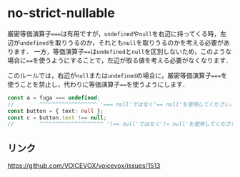 # no-strict-nullable

厳密等価演算子`===`は有用ですが，`undefined`や`null`を右辺に持ってくる時，左辺が`undefined`を取りうるのか，それとも`null`を取りうるのかを考える必要があります．
一方，等価演算子`==`は`undefined`と`null`を区別しないため，このような場合に`==`を使うようにすることで，左辺が取る値を考える必要がなくなります．

このルールでは，右辺が`null`または`undefined`の場合に，厳密等価演算子`===`を使うことを禁止し，代わりに等価演算子`==`を使うようにします．

```ts
const a = fuga === undefined;
//        ^^^^^^^^^^^^^^^^^^ '=== null'ではなく'== null'を使用してください。
const button = { text: null };
const c = button.text !== null;
//        ^^^^^^^^^^^^^^^^^^^^ '!== null'ではなく'!= null'を使用してください。
```

## リンク

https://github.com/VOICEVOX/voicevox/issues/1513
